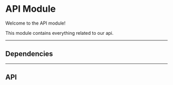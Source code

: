 # API Module

Welcome to the API module!

This module contains everything related to our api.

___
## Dependencies
<!-- ::: py_dnd.api.deps -->
___
## API
<!-- ::: py_dnd.api.v1.api -->
